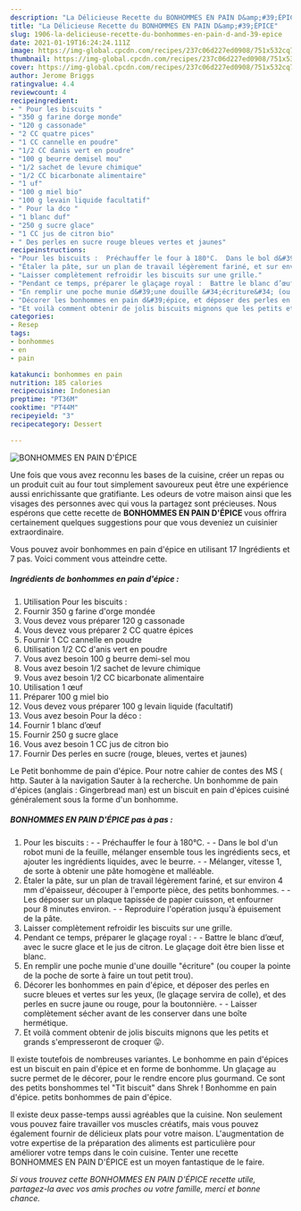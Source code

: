 ```yaml
---
description: "La Délicieuse Recette du BONHOMMES EN PAIN D&amp;#39;ÉPICE"
title: "La Délicieuse Recette du BONHOMMES EN PAIN D&amp;#39;ÉPICE"
slug: 1906-la-delicieuse-recette-du-bonhommes-en-pain-d-and-39-epice
date: 2021-01-19T16:24:24.111Z
image: https://img-global.cpcdn.com/recipes/237c06d227ed0908/751x532cq70/bonhommes-en-pain-depice-photo-principale-de-la-recette.jpg
thumbnail: https://img-global.cpcdn.com/recipes/237c06d227ed0908/751x532cq70/bonhommes-en-pain-depice-photo-principale-de-la-recette.jpg
cover: https://img-global.cpcdn.com/recipes/237c06d227ed0908/751x532cq70/bonhommes-en-pain-depice-photo-principale-de-la-recette.jpg
author: Jerome Briggs
ratingvalue: 4.4
reviewcount: 4
recipeingredient:
- " Pour les biscuits "
- "350 g farine dorge monde"
- "120 g cassonade"
- "2 CC quatre pices"
- "1 CC cannelle en poudre"
- "1/2 CC danis vert en poudre"
- "100 g beurre demisel mou"
- "1/2 sachet de levure chimique"
- "1/2 CC bicarbonate alimentaire"
- "1 uf"
- "100 g miel bio"
- "100 g levain liquide facultatif"
- " Pour la dco "
- "1 blanc duf"
- "250 g sucre glace"
- "1 CC jus de citron bio"
- " Des perles en sucre rouge bleues vertes et jaunes"
recipeinstructions:
- "Pour les biscuits :  Préchauffer le four à 180°C.  Dans le bol d&#39;un robot muni de la feuille, mélanger ensemble tous les ingrédients secs, et ajouter les ingrédients liquides, avec le beurre.  Mélanger, vitesse 1, de sorte à obtenir une pâte homogène et malléable."
- "Étaler la pâte, sur un plan de travail légèrement fariné, et sur environ 4 mm d&#39;épaisseur, découper à l&#39;emporte pièce, des petits bonhommes.  Les déposer sur un plaque tapissée de papier cuisson, et enfourner pour 8 minutes environ.  Reproduire l&#39;opération jusqu&#39;à épuisement de la pâte."
- "Laisser complètement refroidir les biscuits sur une grille."
- "Pendant ce temps, préparer le glaçage royal :  Battre le blanc d’œuf, avec le sucre glace et le jus de citron. Le glaçage doit être bien lisse et blanc."
- "En remplir une poche munie d&#39;une douille &#34;écriture&#34; (ou couper la pointe de la poche de sorte à faire un tout petit trou)."
- "Décorer les bonhommes en pain d&#39;épice, et déposer des perles en sucre bleues et vertes sur les yeux, (le glaçage servira de colle), et des perles en sucre jaune ou rouge, pour la boutonnière.  Laisser complètement sécher avant de les conserver dans une boîte hermétique."
- "Et voilà comment obtenir de jolis biscuits mignons que les petits et grands s&#39;empresseront de croquer 😛."
categories:
- Resep
tags:
- bonhommes
- en
- pain

katakunci: bonhommes en pain 
nutrition: 185 calories
recipecuisine: Indonesian
preptime: "PT36M"
cooktime: "PT44M"
recipeyield: "3"
recipecategory: Dessert

---
```



![BONHOMMES EN PAIN D&#39;ÉPICE](https://img-global.cpcdn.com/recipes/237c06d227ed0908/751x532cq70/bonhommes-en-pain-depice-photo-principale-de-la-recette.jpg)

Une fois que vous avez reconnu les bases de la cuisine, créer un repas ou un produit cuit au four tout simplement savoureux peut être une expérience aussi enrichissante que gratifiante. Les odeurs de votre maison ainsi que les visages des personnes avec qui vous la partagez sont précieuses. Nous espérons que cette recette de <strong> BONHOMMES EN PAIN D&#39;ÉPICE </strong> vous offrira certainement quelques suggestions pour que vous deveniez un cuisinier extraordinaire.

<!--inarticleads1-->

Vous pouvez avoir bonhommes en pain d&#39;épice en utilisant 17 Ingrédients et 7 pas. Voici comment vous atteindre cette.

##### Ingrédients de bonhommes en pain d&#39;épice :

1. Utilisation  Pour les biscuits :
1. Fournir 350 g farine d&#39;orge mondée
1. Vous devez vous préparer 120 g cassonade
1. Vous devez vous préparer 2 CC quatre épices
1. Fournir 1 CC cannelle en poudre
1. Utilisation 1/2 CC d&#39;anis vert en poudre
1. Vous avez besoin 100 g beurre demi-sel mou
1. Vous avez besoin 1/2 sachet de levure chimique
1. Vous avez besoin 1/2 CC bicarbonate alimentaire
1. Utilisation 1 œuf
1. Préparer 100 g miel bio
1. Vous devez vous préparer 100 g levain liquide (facultatif)
1. Vous avez besoin  Pour la déco :
1. Fournir 1 blanc d’œuf
1. Fournir 250 g sucre glace
1. Vous avez besoin 1 CC jus de citron bio
1. Fournir  Des perles en sucre (rouge, bleues, vertes et jaunes)


Le Petit bonhomme de pain d&#39;épice. Pour notre cahier de contes des MS ( http. Sauter à la navigation Sauter à la recherche. Un bonhomme de pain d&#39;épices (anglais : Gingerbread man) est un biscuit en pain d&#39;épices cuisiné généralement sous la forme d&#39;un bonhomme. 

<!--inarticleads2-->

##### BONHOMMES EN PAIN D&#39;ÉPICE pas à pas :

1. Pour les biscuits : -  - Préchauffer le four à 180°C. -  - Dans le bol d&#39;un robot muni de la feuille, mélanger ensemble tous les ingrédients secs, et ajouter les ingrédients liquides, avec le beurre. -  - Mélanger, vitesse 1, de sorte à obtenir une pâte homogène et malléable.
1. Étaler la pâte, sur un plan de travail légèrement fariné, et sur environ 4 mm d&#39;épaisseur, découper à l&#39;emporte pièce, des petits bonhommes. -  - Les déposer sur un plaque tapissée de papier cuisson, et enfourner pour 8 minutes environ. -  - Reproduire l&#39;opération jusqu&#39;à épuisement de la pâte.
1. Laisser complètement refroidir les biscuits sur une grille.
1. Pendant ce temps, préparer le glaçage royal : -  - Battre le blanc d’œuf, avec le sucre glace et le jus de citron. Le glaçage doit être bien lisse et blanc.
1. En remplir une poche munie d&#39;une douille &#34;écriture&#34; (ou couper la pointe de la poche de sorte à faire un tout petit trou).
1. Décorer les bonhommes en pain d&#39;épice, et déposer des perles en sucre bleues et vertes sur les yeux, (le glaçage servira de colle), et des perles en sucre jaune ou rouge, pour la boutonnière. -  - Laisser complètement sécher avant de les conserver dans une boîte hermétique.
1. Et voilà comment obtenir de jolis biscuits mignons que les petits et grands s&#39;empresseront de croquer 😛.


Il existe toutefois de nombreuses variantes. Le bonhomme en pain d&#39;épices est un biscuit en pain d&#39;épice et en forme de bonhomme. Un glaçage au sucre permet de le décorer, pour le rendre encore plus gourmand. Ce sont des petits bonshommes tel &#34;Tit biscuit&#34; dans Shrek ! Bonhomme en pain d&#39;épice. petits bonhommes de pain d&#39;épice. 

<!--inarticleads1-->

<p>
Il existe deux passe-temps aussi agréables que la cuisine. Non seulement vous pouvez faire travailler vos muscles créatifs, mais vous pouvez également fournir de délicieux plats pour votre maison. L'augmentation de votre expertise de la préparation des aliments est particulière pour améliorer votre temps dans le coin cuisine. Tenter une recette BONHOMMES EN PAIN D&#39;ÉPICE est un moyen fantastique de le faire.
</p>

<p>
<i>Si vous trouvez cette BONHOMMES EN PAIN D&#39;ÉPICE recette utile, partagez-la avec vos amis proches ou votre famille, merci et bonne chance.</i>
</p>

